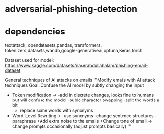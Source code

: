 # adversarial-phishing-detection

# dependencies
textattack, opendatasets,pandas, transformers, tokenizers,datasets,wandb,google-generativeai,optuna,Keras,torch

Dataset used for model:
https://www.kaggle.com/datasets/naserabdullahalam/phishing-email-dataset

General techniques of AI attacks on emails
'''Modify emails with AI attack techniques
Goal: Confuse the AI model by subtly changing the input
  + Token modification ->
    -add in discrete changes, looks fine to humans but will confuse the model
    -suble character swapping
    -split the words a bit
    - replace some words with synonyms
  + Word-Level Rewriting->
    -use synonyms
    -change sentence structures
    -paraphrase
  +Add extra noise to the emails
  +Change tone of email -> change prompts occasionally (adjust prompts basically)
'''
 